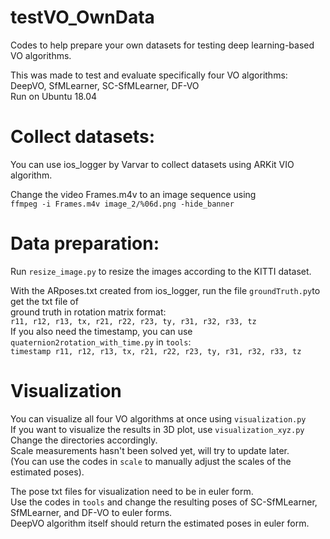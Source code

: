 # testVO_OwnData
Codes to help prepare your own datasets for testing deep learning-based VO algorithms.

This was made to test and evaluate specifically four VO algorithms: DeepVO, SfMLearner, SC-SfMLearner, DF-VO\
Run on Ubuntu 18.04

# Collect datasets:
You can use ios_logger by Varvar to collect datasets using ARKit VIO algorithm.

Change the video Frames.m4v to an image sequence using\
``` ffmpeg -i Frames.m4v image_2/%06d.png -hide_banner ```

# Data preparation:
Run ```resize_image.py``` to resize the images according to the KITTI dataset.

With the ARposes.txt created from ios_logger, run the file ```groundTruth.py```to get the txt file of\
ground truth in rotation matrix format:\
```r11, r12, r13, tx, r21, r22, r23, ty, r31, r32, r33, tz```\
If you also need the timestamp, you can use ```quaternion2rotation_with_time.py``` in ```tools```:\
```timestamp r11, r12, r13, tx, r21, r22, r23, ty, r31, r32, r33, tz```

# Visualization
You can visualize all four VO algorithms at once using ```visualization.py```\
If you want to visualize the results in 3D plot, use ```visualization_xyz.py```\
Change the directories accordingly.\
Scale measurements hasn't been solved yet, will try to update later.\
(You can use the codes in ```scale``` to manually adjust the scales of the estimated poses).

The pose txt files for visualization need to be in euler form.\
Use the codes in ```tools``` and change the resulting poses of SC-SfMLearner,\
SfMLearner, and DF-VO to euler forms.\
DeepVO algorithm itself should return the estimated poses in euler form.

